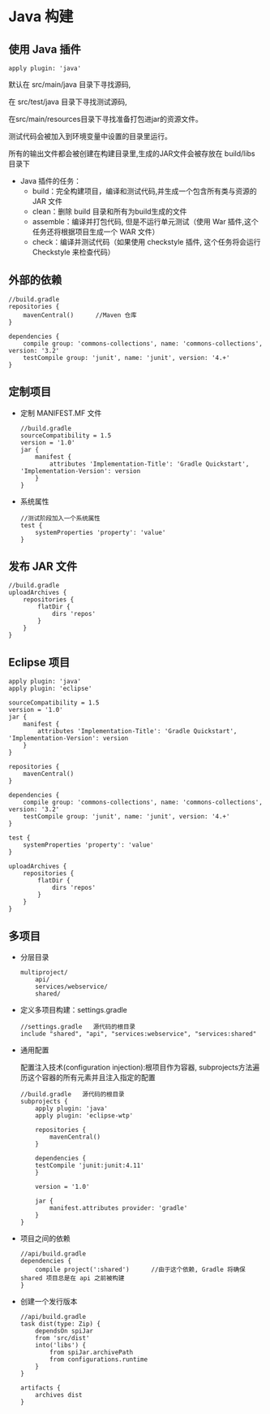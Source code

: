 #   Java 构建

##  使用 Java 插件
    apply plugin: 'java'

默认在 src/main/java 目录下寻找源码,

在 src/test/java 目录下寻找测试源码, 

在src/main/resources目录下寻找准备打包进jar的资源文件。

测试代码会被加入到环境变量中设置的目录里运行。

所有的输出文件都会被创建在构建目录里,生成的JAR文件会被存放在 build/libs 目录下



+   Java 插件的任务：
    +   build：完全构建项目，编译和测试代码,并生成一个包含所有类与资源的 JAR 文件
    +   clean：删除 build 目录和所有为build生成的文件
    +   assemble：编译并打包代码, 但是不运行单元测试（使用 War 插件,这个任务还将根据项目生成一个 WAR 文件）
    +   check：编译并测试代码（如果使用 checkstyle 插件, 这个任务将会运行 Checkstyle 来检查代码）



##  外部的依赖
    //build.gradle
    repositories {
        mavenCentral()      //Maven 仓库
    }
    
    dependencies {
        compile group: 'commons-collections', name: 'commons-collections', version: '3.2'
        testCompile group: 'junit', name: 'junit', version: '4.+'
    }

##  定制项目
+   定制 MANIFEST.MF 文件
        
        //build.gradle
        sourceCompatibility = 1.5
        version = '1.0'
        jar {
            manifest {
                attributes 'Implementation-Title': 'Gradle Quickstart', 'Implementation-Version': version
            }
        }

+   系统属性
        
        //测试阶段加入一个系统属性
        test {
            systemProperties 'property': 'value'
        }

##  发布 JAR 文件
    //build.gradle
    uploadArchives {
        repositories {
            flatDir {
                dirs 'repos'
            }
        }
    }


##  Eclipse 项目

    apply plugin: 'java'
    apply plugin: 'eclipse'
    
    sourceCompatibility = 1.5
    version = '1.0'
    jar {
        manifest {
            attributes 'Implementation-Title': 'Gradle Quickstart', 'Implementation-Version': version
        }
    }
    
    repositories {
        mavenCentral()
    }
    
    dependencies {
        compile group: 'commons-collections', name: 'commons-collections', version: '3.2'
        testCompile group: 'junit', name: 'junit', version: '4.+'
    }
    
    test {
        systemProperties 'property': 'value'
    }
    
    uploadArchives {
        repositories {
            flatDir {
                dirs 'repos'
            }
        }
    }



##  多项目
+   分层目录

        multiproject/
            api/
            services/webservice/
            shared/

+   定义多项目构建：settings.gradle
        
        //settings.gradle   源代码的根目录
        include "shared", "api", "services:webservice", "services:shared"

+   通用配置

    配置注入技术(configuration injection):根项目作为容器, subprojects方法遍历这个容器的所有元素并且注入指定的配置
    
        //build.gradle   源代码的根目录
        subprojects {
            apply plugin: 'java'
            apply plugin: 'eclipse-wtp'
            
            repositories {
                mavenCentral()
            }
            
            dependencies {
            testCompile 'junit:junit:4.11'
            }
            
            version = '1.0'
            
            jar {
                manifest.attributes provider: 'gradle'
            }
        }

+   项目之间的依赖
        
        //api/build.gradle
        dependencies {
            compile project(':shared')      //由于这个依赖, Gradle 将确保 shared 项目总是在 api 之前被构建
        }
        
+   创建一个发行版本
        
        //api/build.gradle
        task dist(type: Zip) {
            dependsOn spiJar
            from 'src/dist'
            into('libs') {
                from spiJar.archivePath
                from configurations.runtime
            }
        }
        
        artifacts {
            archives dist
        }

















